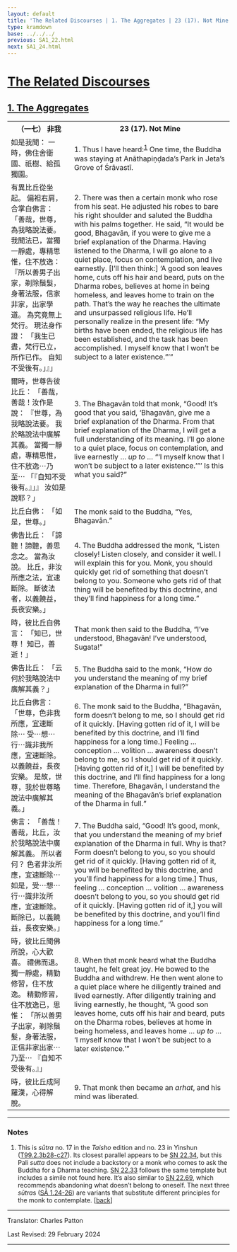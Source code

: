 ```yaml
---
layout: default
title: 'The Related Discourses | 1. The Aggregates | 23 (17). Not Mine'
type: kramdown
base: ../../../
previous: SA1_22.html
next: SA1_24.html
---
```


<h1><a href='../index.html'>The Related Discourses</a></h1>
<h2><a href='index.html'>1. The Aggregates</a></h2>

<table class="trans">
  <th class='ch'>（一七） 非我</th>
  <th class='en'>23 (17). Not Mine</th>
  <tr>
    <td class="ch" title='t99.2.3b28'>如是我聞： 一時，佛住舍衛國、祇樹、給孤獨園。</td>
    <td id='p1'>1. Thus I have heard:<sup id="ref1"><a href="#n1">1</a></sup> One time, the Buddha was staying at Anāthapiṇḍada’s Park in Jeta’s Grove of Śrāvastī.</td>
  </tr>
  <tr>
    <td class="ch" title='t99.2.3b29'>有異比丘從坐起。 偏袒右肩，合掌白佛言： 「善哉，世尊，為我略說法要。 我聞法已，當獨一靜處，專精思惟，住不放逸： 『所以善男子出家，剃除鬚髮，身著法服，信家非家，出家學道。 為究竟無上梵行。 現法身作證： 「我生已盡，梵行已立，所作已作。 自知不受後有。」』」</td>
    <td id='p2'>2. There was then a certain monk who rose from his seat. He adjusted his robes to bare his right shoulder and saluted the Buddha with his palms together. He said, “It would be good, Bhagavān, if you were to give me a brief explanation of the Dharma. Having listened to the Dharma, I will go alone to a quiet place, focus on contemplation, and live earnestly. [I’ll then think:] ‘A good son leaves home, cuts off his hair and beard, puts on the Dharma robes, believes at home in being homeless, and leaves home to train on the path. That’s the way he reaches the ultimate and unsurpassed religious life. He’ll personally realize in the present life: “My births have been ended, the religious life has been established, and the task has been accomplished. I myself know that I won’t be subject to a later existence.”’”</td>
  </tr>
  <tr>
    <td class="ch" title='t99.2.3c6'>爾時，世尊告彼比丘： 「善哉，善哉！汝作是說： 『世尊，為我略說法要。 我於略說法中廣解其義。 當獨一靜處，專精思惟，住不放逸⋯乃至⋯ 「『自知不受後有。』」』 汝如是說耶？」</td>
    <td id='p3'>3. The Bhagavān told that monk, “Good! It’s good that you said, ‘Bhagavān, give me a brief explanation of the Dharma. From that brief explanation of the Dharma, I will get a full understanding of its meaning. I’ll go alone to a quiet place, focus on contemplation, and live earnestly … <em>up to</em> … “‘I myself know that I won’t be subject to a later existence.’”’ Is this what you said?”</td>
  </tr>
  <tr>
    <td class="ch" title='t99.2.3c9'>比丘白佛： 「如是，世尊。」</td>
    <td>The monk said to the Buddha, “Yes, Bhagavān.”</td>
  </tr>
  <tr>
    <td class="ch" title='t99.2.3c10'>佛告比丘： 「諦聽！諦聽，善思念之。 當為汝說。 比丘，非汝所應之法，宜速斷除。 斷彼法者，以義饒益，長夜安樂。」</td>
    <td id='p4'>4. The Buddha addressed the monk, “Listen closely! Listen closely, and consider it well. I will explain this for you. Monk, you should quickly get rid of something that doesn’t belong to you. Someone who gets rid of that thing will be benefited by this doctrine, and they’ll find happiness for a long time.”</td>
  </tr>
  <tr>
    <td class="ch" title='t99.2.3c13'>時，彼比丘白佛言： 「知已，世尊！ 知已，善逝！」</td>
    <td>That monk then said to the Buddha, “I’ve understood, Bhagavān! I’ve understood, Sugata!”</td>
  </tr>
  <tr>
    <td class="ch" title='t99.2.3c14'>佛告比丘： 「云何於我略說法中廣解其義？」</td>
    <td id='p5'>5. The Buddha said to the monk, “How do you understand the meaning of my brief explanation of the Dharma in full?”</td>
  </tr>
  <tr>
    <td class="ch" title='t99.2.3c15'>比丘白佛言： 「世尊，色非我所應，宜速斷除⋯ 受⋯想⋯行⋯識非我所應，宜速斷除。 以義饒益，長夜安樂。 是故，世尊，我於世尊略說法中廣解其義。」</td>
    <td id='p6'>6. The monk said to the Buddha, “Bhagavān, form doesn’t belong to me, so I should get rid of it quickly. [Having gotten rid of it, I will be benefited by this doctrine, and I’ll find happiness for a long time.] Feeling … conception … volition … awareness doesn’t belong to me, so I should get rid of it quickly. [Having gotten rid of it,] I will be benefited by this doctrine, and I’ll find happiness for a long time. Therefore, Bhagavān, I understand the meaning of the Bhagavān’s brief explanation of the Dharma in full.”</td>
  </tr>
  <tr>
    <td class="ch" title='t99.2.3c18'>佛言： 「善哉！善哉，比丘，汝於我略說法中廣解其義。 所以者何？ 色者非汝所應，宜速斷除⋯ 如是，受⋯想⋯行⋯識非汝所應，宜速斷除。 斷除已，以義饒益，長夜安樂。」</td>
    <td id='p7'>7. The Buddha said, “Good! It’s good, monk, that you understand the meaning of my brief explanation of the Dharma in full. Why is that? Form doesn’t belong to you, so you should get rid of it quickly. [Having gotten rid of it, you will be benefited by this doctrine, and you’ll find happiness for a long time.] Thus, feeling … conception … volition … awareness doesn’t belong to you, so you should get rid of it quickly. [Having gotten rid of it,] you will be benefited by this doctrine, and you’ll find happiness for a long time.”</td>
  </tr>
  <tr>
    <td class="ch" title='t99.2.3c22'>時，彼比丘聞佛所說，心大歡喜。 禮佛而退。 獨一靜處，精勤修習，住不放逸。 精勤修習，住不放逸已，思惟： 「所以善男子出家，剃除鬚髮，身著法服，正信非家出家⋯乃至⋯ 『自知不受後有。』」</td>
    <td id='p8'>8. When that monk heard what the Buddha taught, he felt great joy. He bowed to the Buddha and withdrew. He then went alone to a quiet place where he diligently trained and lived earnestly. After diligently training and living earnestly, he thought, “A good son leaves home, cuts off his hair and beard, puts on the Dharma robes, believes at home in being homeless, and leaves home … <em>up to</em> … ‘I myself know that I won’t be subject to a later existence.’”</td>
  </tr>
  <tr>
    <td class="ch" title='t99.2.3c26'>時，彼比丘成阿羅漢，心得解脫。</td>
    <td id='p9'>9. That monk then became an <em>arhat</em>, and his mind was liberated.</td>
  </tr>
</table>

<hr/>

<h3 id="notes">Notes</h3>

<ol class="notes-list">
<li id="n1">This is <em>sūtra</em> no. 17 in the <cite>Taisho</cite> edition and no. 23 in Yinshun (<a href="https://cbetaonline.dila.edu.tw/zh/T02n0099_p0003b28" target="_blank">T99.2.3b28-c27</a>). Its closest parallel appears to be <a href="https://suttacentral.net/sn22.34" target="_blank">SN 22.34</a>, but this Pali <em>sutta</em> does not include a backstory or a monk who comes to ask the Buddha for a Dharma teaching. <a href="https://suttacentral.net/sn22.33" target="_blank">SN 22.33</a> follows the same template but includes a simile not found here. It’s also similar to <a href="https://suttacentral.net/sn22.69" target="_blank">SN 22.69</a>, which recommends abandoning what doesn’t belong to oneself. The next three <em>sūtra</em>s (<a href="SA1_24.html" target="_blank">SĀ 1.24-26</a>) are variants that substitute different principles for the monk to contemplate. [<a href="#ref1">back</a>]</li>
</ol>
<hr/>

<p class="translator">Translator: Charles Patton</p>
<p class='revised'>Last Revised: 29 February 2024</p>

<hr/>